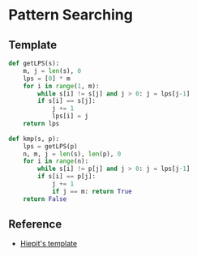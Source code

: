# Pattern Searching

## Template

``` py
def getLPS(s):
    m, j = len(s), 0
    lps = [0] * m
    for i in range(1, m):
        while s[i] != s[j] and j > 0: j = lps[j-1]
        if s[i] == s[j]:
            j += 1
            lps[i] = j
    return lps
        
def kmp(s, p):
    lps = getLPS(p)
    n, m, j = len(s), len(p), 0
    for i in range(n):
        while s[i] != p[j] and j > 0: j = lps[j-1]
        if s[i] == p[j]:
            j += 1
            if j == m: return True
    return False
```

## Reference

- [Hiepit's template](https://leetcode.com/problems/subtree-of-another-tree/discuss/474425/JavaPython-2-solutions%3A-Naive-Serialize-in-Preorder-then-KMP-O(M%2BN)-Clean-and-Concise)
